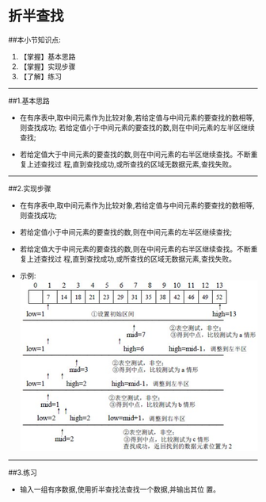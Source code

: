 # 折半查找
##本小节知识点:
1. 【掌握】基本思路
2. 【掌握】实现步骤
3. 【了解】练习

---

##1.基本思路
- 在有序表中,取中间元素作为比较对象,若给定值与中间元素的要查找的数相等,则查找成功;
若给定值小于中间元素的要查找的数,则在中间元素的左半区继续查找;

- 若给定值大于中间元素的要查找的数,则在中间元素的右半区继续查找。不断重复上述查找过 程,直到查找成功,或所查找的区域无数据元素,查找失败。
---

##2.实现步骤
- 在有序表中,取中间元素作为比较对象,若给定值与中间元素的要查找的数相等,则查找成功;
- 若给定值小于中间元素的要查找的数,则在中间元素的左半区继续查找;
- 若给定值大于中间元素的要查找的数,则在中间元素的右半区继续查找。不断重复上述查找过 程,直到查找成功,或所查找的区域无数据元素,查找失败。

- 示例:
![](./images/1-12030111433L55.jpg)

---

##3.练习
- 输入一组有序数据,使用折半查找法查找一个数据,并输出其位 置。
```
```
